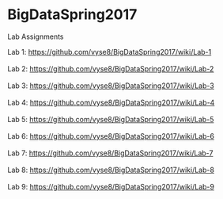 # BigDataSpring2017
Lab Assignments

Lab 1: https://github.com/vyse8/BigDataSpring2017/wiki/Lab-1 <br></br>
Lab 2: https://github.com/vyse8/BigDataSpring2017/wiki/Lab-2 <br></br>
Lab 3: https://github.com/vyse8/BigDataSpring2017/wiki/Lab-3 <br></br>
Lab 4: https://github.com/vyse8/BigDataSpring2017/wiki/Lab-4 <br></br>
Lab 5: https://github.com/vyse8/BigDataSpring2017/wiki/Lab-5 <br></br>
Lab 6: https://github.com/vyse8/BigDataSpring2017/wiki/Lab-6 <br></br>
Lab 7: https://github.com/vyse8/BigDataSpring2017/wiki/Lab-7 <br></br>
Lab 8: https://github.com/vyse8/BigDataSpring2017/wiki/Lab-8 <br></br>
Lab 9: https://github.com/vyse8/BigDataSpring2017/wiki/Lab-9
